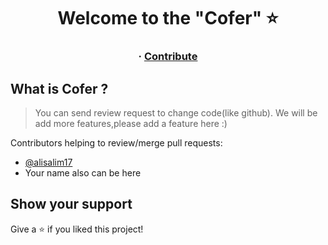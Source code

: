 <h1 align="center">Welcome to the "Cofer" ⭐</h1>


<h3 align="center">
  <span> · </span>
  <a href="https://github.com/alisalim17/cofer/blob/master/CONTRUBITE.md">Contribute</a>
</h3>

## What is Cofer ? 
> You can send review request to change code(like github).
> We will be add more features,please add a feature here :)

Contributors helping to review/merge pull requests:

- [@alisalim17](https://github.com/alisalim17)
- Your name also can be here

## Show your support

Give a ⭐️ if you liked this project!
